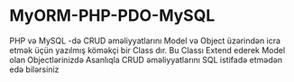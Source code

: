 # MyORM-PHP-PDO-MySQL
PHP və MySQL -də CRUD əməliyyatlarını Model və Object üzərindən icra etmək üçün yazılmış köməkçi bir Class dır. Bu Classı Extend ederek Model olan Objectlərinizdə Asanlıqla CRUD əməliyyatlarını SQL istifadə etmədən edə bilərsiniz
